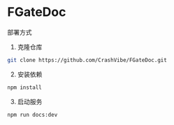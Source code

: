 # FGateDoc

部署方式

1. 克隆仓库

```bash
git clone https://github.com/CrashVibe/FGateDoc.git
```

2. 安装依赖

```bash
npm install
```

3. 启动服务

```bash
npm run docs:dev
```
